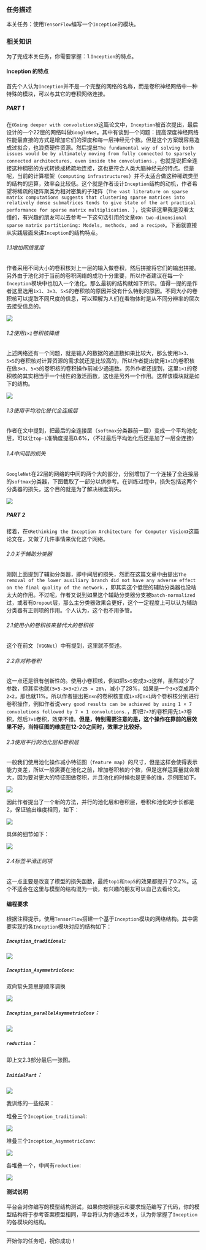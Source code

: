 
### 任务描述


本关任务：使用`TensorFlow`编写一个`Inception`的模块。


### 相关知识


为了完成本关任务，你需要掌握：1.`Inception`的特点。

#### Inception 的特点

首先个人认为`Inception`并不是一个完整的网络的名称，而是卷积神经网络中一种特殊的模块，可以与其它的卷积网络连接。

##### PART 1

在`《Going deeper with convolutions》`这篇论文中，`Inception`被首次提出，最后设计的一个22层的网络叫做`GoogleNet`。其中有谈到一个问题：提高深度神经网络性能最直接的方式是增加它们的深度和每一层神经元个数。但是这个方案既容易造成过拟合，也浪费硬件资源。然后提出`The fundamental way of solving both issues would be by ultimately moving from fully connected to sparsely connected architectures, even inside the convolutions.`，也就是说把全连接这种稠密的方式转换成稀疏地连接，这也更符合人类大脑神经元的特点。但是呢，当前的计算框架（`computing infrastructures`）并不太适合做这种稀疏类型的结构的运算，效率会比较低。这个就是作者设计`Inception`结构的动机，作者希望将稀疏的矩阵聚类为相对密集的子矩阵（`The vast literature on sparse matrix computations suggests that clustering sparse matrices into relatively dense submatrices tends to give state of the art practical performance for sparse matrix multiplication. `），说实话这里我是没看太懂的，有兴趣的朋友可以去参考一下这句话引用的文章`《On two-dimensional sparse matrix partitioning: Models, methods, and a recipe》`。下面就直接从实践层面来讲`Inception`的结构特点。

###### 1.1增加网络宽度

作者采用不同大小的卷积核对上一层的输入做卷积，然后拼接将它们的输出拼接。另外由于池化对于当前的卷积网络的成功十分重要，所以作者建议在每一个`Inception`模块中也加入一个池化。那么最初的结构就如下所示。值得一提的是作者这里选用`1×1`、`3×3`、`5×5`的卷积核的原因并没有什么特别的原因。不同大小的卷积核可以提取不同尺度的信息，可以理解为人们在看物体时是从不同分辨率的层次去接受信息的。

![](/api/attachments/375513)

###### 1.2使用`1×1`卷积核降维

上述网络还有一个问题，就是输入的数据的通道数如果比较大，那么使用`3×3`、`5×5`的卷积核对计算资源的需求就还是比较高的，所以作者提出使用`1×1`的卷积核在做`3×3`、`5×5`的卷积核的卷积操作前减少通道数。另外作者还提到，这里`1×1`的卷积核的其实相当于一个线性的激活函数，这也是另外一个作用。这样该模块就是如下的结构。

![](/api/attachments/375525)

###### 1.3使用平均池化替代全连接层

作者在文中提到，把最后的全连接层（`softmax`分类器前一层）变成一个平均池化层，可以让`top-1`准确度提高0.6%，（不过最后平均池化后还是加了一层全连接）

###### 1.4中间层的损失
`GoogleNet`在22层的网络的中间的两个大的部分，分别增加了一个连接了全连接层的`softmax`分类器，下图截取了一部分以供参考。在训练过程中，损失包括这两个分类器的损失，这个目的就是为了解决梯度消失。

![](/api/attachments/375529)  

##### PART 2

接着，在`《Rethinking the Inception Architecture for Computer Vision》`这篇论文在，又做了几件事情来优化这个网络。

###### 2.0关于辅助分类器

刚刚上面提到了辅助分类器，即中间层的损失，然而在这篇文章中由提出`The removal of the lower auxiliary branch did not have any adverse effect on the final quality of the network.`，即其实这个低层的辅助分类器也没啥太大的作用。不过呢，作者又说到如果这个辅助分类器分支被`batch-normalized`过，或者有`Dropout`层，那么主分类器效果会更好，这个一定程度上可以认为辅助分类器有正则项的作用。个人认为，这个也不用多管。

###### 2.1使用小的卷积核来替代大的卷积核

这个在前文（`VGGNet`）中有提到，这里就不赘述。

###### 2.2非对称卷积

这一点还是很有创新性的。使用小卷积核，例如把`5×5`变成`3×3`这样，虽然减少了参数，但其实也就`(5×5-3×3×2)/25 = 28%`，减小了28%，如果是一个`3×3`变成两个`2×2`，那也就11%。所以作者提出把`n×n`的卷积核变成`1×n`和`n×1`两个卷积核分别进行卷积操作，例如作者说`very good results can be achieved by using 1 × 7 convolutions followed by 7 × 1 convolutions.`，即把`7×7`的卷积用先`1×7`卷积，然后`7×1`卷积，效果不错。**但是，特别需要注意的是，这个操作在靠前的层效果不好，当特征图的维度在12-20之间时，效果才比较好。**

###### 2.3使用平行的池化层和卷积层

一般我们使用池化操作减小特征图（`feature map`）的尺寸，但是这样会使得表示能力变差，所以一般需要在池化之前，增加卷积核的个数，但是这样运算量就会增大，因为要对更大的特征图做卷积，并且池化的时候也是更多的维，示例图如下。

![](/api/attachments/375553)

因此作者提出了一个新的方法，并行的池化层和卷积层，卷积和池化的步长都是2，保证输出维度相同，如下：

![](/api/attachments/375555)

具体的细节如下：

![](/api/attachments/375554)

###### 2.4标签平滑正则项

这一点主要是改变了模型的损失函数，最终`top1`和`top5`的效果都提升了0.2%。这个不适合在这里与模型的结构混为一谈，有兴趣的朋友可以自己去看论文。

#### 编程要求

根据注释提示，使用`TensorFlow`搭建一个基于`Inception`模块的网络结构。其中需要实现的各`Inception`模块对应的结构如下：

##### `Inception_traditional`:

![](/api/attachments/375801)
 
##### `Inception_AsymmetricConv`:

双向箭头意思是顺序调换

![](/api/attachments/375802)

##### `Inception_parallelAsymmetricConv`：

![](/api/attachments/375803)

##### `reduction`：

即上文2.3部分最后一张图。

##### `InitialPart`：

![](/api/attachments/379961)

我训练的一些结果：

堆叠三个`Inception_traditional`:

![](/api/attachments/379672)

堆叠三个`Inception_AsymmetricConv`:

![](/api/attachments/379673)

各堆叠一个，中间有`reduction`:

![](/api/attachments/379956)

#### 测试说明

平台会对你编写的模型结构测试，如果你按照提示和要求规范编写了代码，你的模型结构将于参考答案模型相同，平台将认为你通过本关，认为你掌握了`Inception`的各模块的结构。


---
开始你的任务吧，祝你成功！
